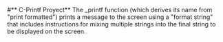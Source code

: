 #** C-Printf Proyect**
The _printf function (which derives its name from "print formatted") prints a message to the screen using a "format string" that includes instructions for mixing multiple strings into the final string to be displayed on the screen.

